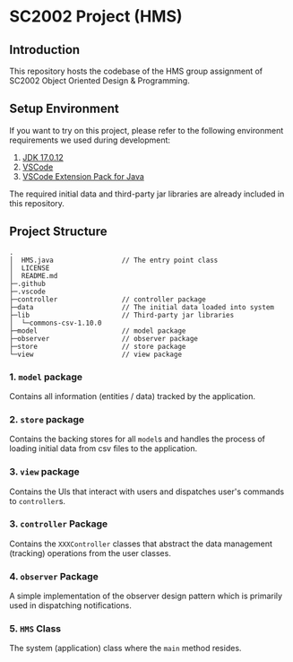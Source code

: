 # SC2002 Project (HMS)

## Introduction
This repository hosts the codebase of the HMS group assignment of SC2002 Object Oriented Design & Programming.

## Setup Environment
If you want to try on this project, please refer to the following environment requirements we used during development:
1. [JDK 17.0.12](https://www.oracle.com/java/technologies/javase/jdk17-archive-downloads.html)
2. [VSCode](https://code.visualstudio.com/Download)
3. [VSCode Extension Pack for Java](https://marketplace.visualstudio.com/items?itemName=vscjava.vscode-java-pack)

The required initial data and third-party jar libraries are already included in this repository.

## Project Structure
```
.
│  HMS.java                 // The entry point class
│  LICENSE
│  README.md
├─.github
├─.vscode
├─controller                // controller package
├─data                      // The initial data loaded into system
├─lib                       // Third-party jar libraries
│  └─commons-csv-1.10.0
├─model                     // model package
├─observer                  // observer package
├─store                     // store package
└─view                      // view package
```

### 1. `model` package
Contains all information (entities / data) tracked by the application.

### 2. `store` package
Contains the backing stores for all `model`s and handles the process of loading initial data from csv files to the application.

### 3. `view` package
Contains the UIs that interact with users and dispatches user's commands to `controller`s.

### 3. `controller` Package
Contains the `XXXController` classes that abstract the data management (tracking) operations from the user classes.

### 4. `observer` Package
A simple implementation of the observer design pattern which is primarily used in dispatching notifications.

### 5. `HMS` Class
The system (application) class where the `main` method resides.